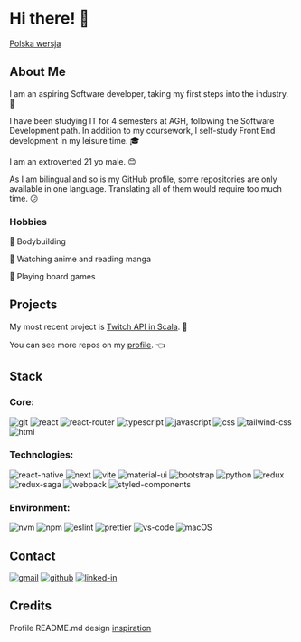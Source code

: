 # Hi there! 👋

[Polska wersja](translations/README_pl.md)

## About Me

I am an aspiring Software developer, taking my first steps into the industry. 🦿

I have been studying IT for 4 semesters at AGH, following the Software Development path.
In addition to my coursework, I self-study Front End development in my leisure time. 🎓

I am an extroverted 21 yo male. 😊

As I am bilingual and so is my GitHub profile, some repositories are only available in one language. Translating all of them would require too much time. 😕

### Hobbies

💪 Bodybuilding

🍜 Watching anime and reading manga

🐲 Playing board games

## Projects

My most recent project is [Twitch API in Scala](https://github.com/karmatys8/ScalaSparkTwitch). 👾

You can see more repos on my [profile](https://github.com/karmatys8?tab=repositories). 👈

## Stack

### Core:

![git](https://img.shields.io/badge/Git-323330?style=for-the-badge&logo=git&logoColor=F05032)
![react](https://img.shields.io/badge/React-20232A?style=for-the-badge&logo=react&logoColor=61DAFB)
![react-router](https://img.shields.io/badge/React_Router-CA4245?style=for-the-badge&logo=react-router&logoColor=white)
![typescript](https://img.shields.io/badge/TypeScript-3178C6?style=for-the-badge&logo=typescript&logoColor=white)
![javascript](https://img.shields.io/badge/JavaScript-323330?style=for-the-badge&logo=javascript&logoColor=F7DF1E)
![css](https://img.shields.io/badge/CSS3-1572B6?style=for-the-badge&logo=css3&logoColor=white)
![tailwind-css](https://img.shields.io/badge/tailwind_css-06B6D4?style=for-the-badge&logo=tailwind-css&logoColor=white)
![html](https://img.shields.io/badge/HTML5-E34F26?style=for-the-badge&logo=html5&logoColor=white)


### Technologies:

![react-native](https://img.shields.io/badge/react_native-20232A?style=for-the-badge&logo=react&logoColor=61DAFB)
![next](https://img.shields.io/badge/Next-000000?style=for-the-badge&logo=nextdotjs&logoColor=FFFFFF)
![vite](https://img.shields.io/badge/Vite-936cfd?style=for-the-badge&logo=vite&logoColor=ffba14)
![material-ui](https://img.shields.io/badge/Material_UI-0081CB?style=for-the-badge&logo=mui&logoColor=white)
![bootstrap](https://img.shields.io/badge/Bootstrap-563D7C?style=for-the-badge&logo=bootstrap&logoColor=white)
![python](https://img.shields.io/badge/Python-3776AB?style=for-the-badge&logo=python&logoColor=white)
![redux](https://img.shields.io/badge/Redux-593D88?style=for-the-badge&logo=redux&logoColor=white)
![redux-saga](https://img.shields.io/badge/Redux_Saga-9999FF?style=for-the-badge&logo=redux-saga&logoColor=white)
![webpack](https://img.shields.io/badge/Webpack-8DD6F9?style=for-the-badge&logo=webpack&logoColor=white)
![styled-components](https://img.shields.io/badge/Styled_Components-DB7093?style=for-the-badge&logo=styled-components&logoColor=white)

### Environment:

![nvm](https://img.shields.io/badge/NVM-44CC11?style=for-the-badge&logo=nvm&logoColor=white)
![npm](https://img.shields.io/badge/Npm-cb3837?style=for-the-badge&logo=npm&logoColor=ffffff)
![eslint](https://img.shields.io/badge/ESLint-4B32C3?style=for-the-badge&logo=eslint&logoColor=white)
![prettier](https://img.shields.io/badge/Prettier-F7B93E?style=for-the-badge&logo=prettier&logoColor=white)
![vs-code](https://img.shields.io/badge/VS_Code-007ACC?style=for-the-badge&logo=Visual-Studio-Code&logoColor=white)
![macOS](https://img.shields.io/badge/macOS-999999?style=for-the-badge&logo=apple&logoColor=white)


## Contact

[![gmail](https://img.shields.io/badge/Gmail-D14836?style=for-the-badge&logo=Gmail&logoColor=white)](mailto:karmatys888@gmail.com)
[![github](https://img.shields.io/badge/GitHub-000000?style=for-the-badge&logo=GitHub&logoColor=white)](https://github.com/karmatys8)
[![linked-in](https://img.shields.io/badge/Linked_In-0077B5?style=for-the-badge&logo=LinkedIn&logoColor=white)](https://www.linkedin.com/in/karmatys)

## Credits

Profile README.md design [inspiration](https://github.com/ruppysuppy)
